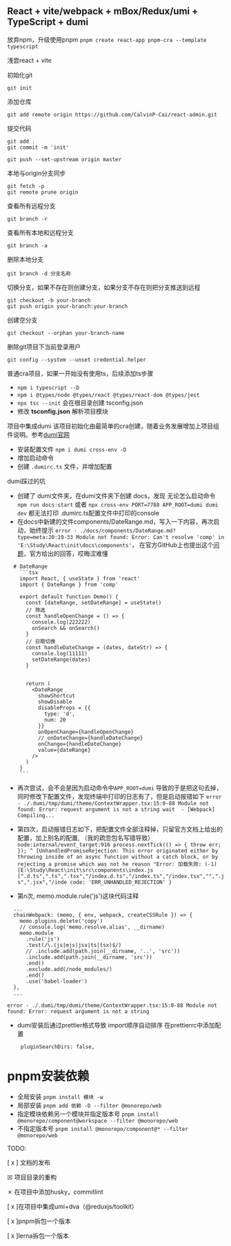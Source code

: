 
## React + vite/webpack + mBox/Redux/umi + TypeScript + dumi

放弃npm，升级使用pnpm
` pnpm create react-app pnpm-cra --template typescript `

浅尝react + vite

初始化git
```
git init
```

添加仓库
```
git add remote origin https://github.com/CalvinP-Cai/react-admin.git
```

提交代码
```
git add .
git commit -m 'init'

git push --set-upstream origin master
```

本地与origin分支同步
```
git fetch -p
git remote prune origin
```

查看所有远程分支
```
git branch -r
```
查看所有本地和远程分支
```
git branch -a
```
删除本地分支
```
git branch -d 分支名称
```
切换分支，如果不存在则创建分支，如果分支不存在则把分支推送到远程
```
git checkout -b your-branch
git push origin your-branch:your-branch
```
创建空分支
```
git checkout --orphan your-branch-name
```


删除git项目下当前登录用户
```
git config --system --unset credential.helper
```

普通cra项目，如果一开始没有使用ts，后续添加ts步骤
  - ` npm i typescript --D `
  - ` npm i @types/node @types/react @types/react-dom @types/jest `
  - ` npx tsc --init ` 会在根目录创建 tsconfig.json
  - 修改 **tsconfig.json** 解析项目模块


项目中集成dumi
该项目初始化由最简单的cra创建，随着业务发展增加上项目组件说明。参考[dumi官网](https://d.umijs.org/guide/faq)
 - 安装配置文件 ` npm i dumi cross-env -D `
 - 增加启动命令
 - 创建 ` .dumirc.ts ` 文件，并增加配置

dumi踩过的坑
  - 创建了 dumi文件夹，在dumi文件夹下创建 docs，发现 无论怎么启动命令 ` npm run docs:start ` 或者 ` npx cross-env PORT=7788 APP_ROOT=dumi dumi dev ` 都无法打印 .dumirc.ts配置文件中打印的console
  - 在docs中新建的文件components/DateRange.md，写入一下内容，再次启动，始终提示 
  ` error - ./docs/components/DateRange.md?type=meta:20:19-33
    Module not found: Error: Can't resolve 'comp' in 'E:\Study\React\init\docs\components' `，
在官方GitHub上也提出这个[问题](https://github.com/umijs/dumi/issues/1534)，官方给出的回答，哎晦涩难懂
```
  # DateRange
    ```tsx
    import React, { useState } from 'react'
    import { DateRange } from 'comp'

    export default function Demo() {
      const [dateRange, setDateRange] = useState()
      // 筛选
      const handleOpenChange = () => {
        console.log(222222)
        onSearch && onSearch()
      }
      // 日期切换
      const handleDateChange = (dates, dateStr) => {
        console.log(11111)
        setDateRange(dates)
      }


      return (
        <DateRange 
          showShortcut
          showDisable
          disableProps = {{
            type: 'd',
            num: 20
          }}
          onOpenChange={handleOpenChange}
          // onDateChange={handleDateChange}
          onChange={handleDateChange}
          value={dateRange}
        />
      )
    }
    ```
```
  - 再次尝试，会不会是因为启动命令中` APP_ROOT=dumi ` 导致的于是把这句去掉，同时修改下配置文件，发现终端中打印的日志有了，但是启动报错如下
  ` error - ./.dumi/tmp/dumi/theme/ContextWrapper.tsx:15:0-88
  Module not found: Error: request argument is not a string
  wait  - [Webpack] Compiling... `

  - 第四次，启动报错日志如下，把配置文件全部注释掉，只留官方文档上给出的配置，加上别名的配置, （我的疏忽包名写错导致）
` node:internal/event_target:916
  process.nextTick(() => { throw err; });
                           ^
[UnhandledPromiseRejection: This error originated either by throwing inside of an async function without a catch block, or by rejecting a promise which was not he reason "Error: 加载失败: (-1)[E:\Study\React\init\src\components\index.js [".d.ts",".ts",".tsx","/index.d.ts","/index.ts","/index.tsx","",".js",".jsx","/inde
  code: 'ERR_UNHANDLED_REJECTION'
} `
  - 第n次, memo.module.rule('js')这块代码注释
  ```
    ...
    chainWebpack: (memo, { env, webpack, createCSSRule }) => {
      memo.plugins.delete('copy')
      // console.log('memo.resolve.alias', __dirname)
      memo.module
        .rule('js')
        .test(/\.(js|mjs|jsx|ts|tsx)$/)
        // .include.add(path.join(__dirname, '..', 'src'))
        .include.add(path.join(__dirname, 'src'))
        .end()
        .exclude.add(/node_modules/)
        .end()
        .use('babel-loader')
    },
    ...

  ```
  `
    error - ./.dumi/tmp/dumi/theme/ContextWrapper.tsx:15:0-88
    Module not found: Error: request argument is not a string
  `
   - dumi安装后通过prettier格式导致 import顺序自动排序
     在prettierrc中添加配置 
     ```
      pluginSearchDirs: false,
     ```


# pnpm安装依赖
- 全局安装
  ` pnpm install 模块 -w `
- 局部安装
  ` pnpm add 依赖 -D --filter @monorepo/web `
- 指定模块依赖另一个模块并指定版本号
  `pnpm install @monorepo/component@workspace --filter @monorepo/web`
- 不指定版本号
  ` pnpm install @monorepo/component@* --filter @monorepo/web `


TODO:

[ x ] 文档的发布

&#x2612; 项目目录的重构

&#10007; 在项目中添加husky，commitlint

[ x ]在项目中集成umi+dva（@reduxjs/toolkit）

[ x ]pnpm拆包一个版本

[ x ]lerna拆包一个版本